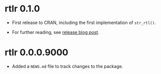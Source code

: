 # rtlr 0.1.0

-   First release to CRAN, including the first implementation of `str_rtl()`.

-   For further reading, see [release blog post](https://matanhakim.org/posts/2023-04-05-rtlr-0-1-0/).

# rtlr 0.0.0.9000

-   Added a `NEWS.md` file to track changes to the package.
